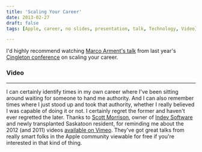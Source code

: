 ```yaml
---
title: 'Scaling Your Career'
date: 2013-02-27
draft: false
tags: [Apple, career, no slides, presentation, talk, Technology, Video]

---
```


I'd highly recommend watching [Marco Arment's talk](https://vimeo.com/55825725) from last year's [Çingleton conference](http://çingleton.com/en/) on scaling your career.

### Video

* * *

I can certainly identify times in my own career where I've been sitting around waiting for someone to hand me authority. And I can also remember times where I just stood up and took that authority, whether I really believed I was capable of doing it or not. I certainly regret the former and haven't ever regretted the later. Thanks to [Scott Morrison](https://twitter.com/smorr), owner of [Indev Software](http://www.indev.ca) and newly transplanted Saskatoon resident, for reminding me about the 2012 (and 2011) videos [available on Vimeo](https://vimeo.com/cingleton). They've got great talks from really smart folks in the Apple community viewable for free if you're interested in that kind of thing.